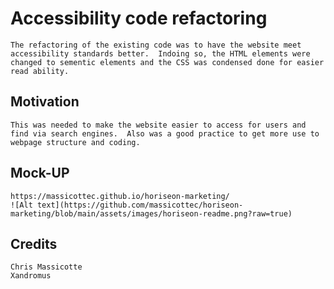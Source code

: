 # Accessibility code refactoring

    The refactoring of the existing code was to have the website meet accessibility standards better.  Indoing so, the HTML elements were changed to sementic elements and the CSS was condensed done for easier read ability.

## Motivation

    This was needed to make the website easier to access for users and find via search engines.  Also was a good practice to get more use to webpage structure and coding.

## Mock-UP

    https://massicottec.github.io/horiseon-marketing/
    ![Alt text](https://github.com/massicottec/horiseon-marketing/blob/main/assets/images/horiseon-readme.png?raw=true)
  
## Credits

    Chris Massicotte
    Xandromus

